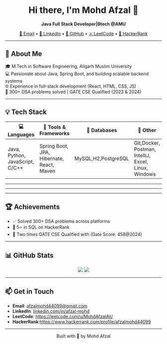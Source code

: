 <h1 align="center">Hi there, I'm Mohd Afzal 👋</h1>
<p align="center">
  <b>Java Full Stack Developer|Btech @AMU </b>
</p>
<p align="center">
  <a href="mailto:afzalmohd44099@gmail.com">📧 Email</a> •
  <a href="https://www.linkedin.com/in/afzal-mohd">💼 LinkedIn</a> •
  <a href="https://github.com/MohdAfzal123zhcet">🐙 GitHub</a> •
  <a href="https://leetcode.com/u/MohdAfzalAli">⚔️ LeetCode</a> •
  <a href="https://www.hackerrank.com/profile/afzalmohd44099">🏅 HackerRank</a>
</p>

---

## 🚀 About Me

🎓 M.Tech in Software Engineering, Aligarh Muslim University  
💻 Passionate about Java, Spring Boot, and building scalable backend systems  
🌐 Experience in full-stack development (React, HTML, CSS, JS)  
🎯 300+ DSA problems solved | GATE CSE Qualified (2023 & 2024)

---

## 💡 Tech Stack

| 💻 Languages | 🧰 Tools & Frameworks | 💾 Databases | 🧪 Other |
|-------------|----------------------|--------------|---------|
| Java, Python, JavaScript, C/C++ | Spring Boot, JPA, Hibernate, React, Maven | MySQL,H2,PostgreSQL | Git,Docker, Postman, IntelliJ, Excel, Linux, Windows |

---


---

---

## 🏆 Achievements

- ✅ Solved 300+ DSA problems across platforms  
- 🏅 5⭐ in SQL on HackerRank  
- 🎯 Two times GATE CSE Qualified with (Gate Score: 458@2024)

---

## 📊 GitHub Stats

<p align="center">
  <img src="https://github-readme-stats.vercel.app/api?username=MohdAfzal123zhcet&show_icons=true&theme=tokyonight" />
  <img src="https://github-readme-stats.vercel.app/api/top-langs/?username=MohdAfzal123zhcet&layout=compact&theme=tokyonight" />
</p>

---

## 📫 Get in Touch

- **Email**: [afzalmohd44099@gmail.com](mailto:afzalmohd44099@gmail.com)  
- **LinkedIn**: [linkedin.com/in/afzal-mohd](https://www.linkedin.com/in/afzal-mohd)  
- **LeetCode**: https://leetcode.com/u/MohdAfzalAli/ 
- **HackerRank**:https://www.hackerrank.com/profile/afzalmohd44099

---

<p align="center">
  Built with 💙 by Mohd Afzal
</p>

